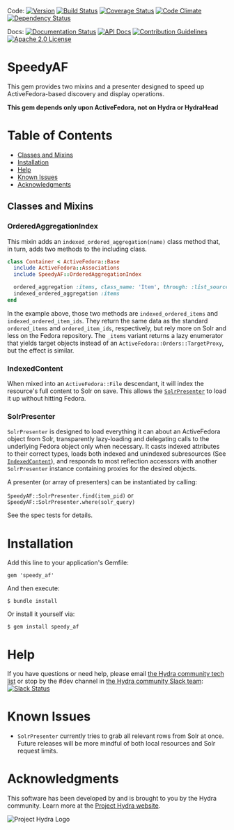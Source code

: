Code: [![Version](https://badge.fury.io/rb/speedy_af.png)](http://badge.fury.io/rb/speedy_af)
[![Build Status](https://travis-ci.org/projecthydra-labs/speedy_af.png?branch=master)](https://travis-ci.org/projecthydra-labs/speedy_af)
[![Coverage Status](https://coveralls.io/repos/github/projecthydra-labs/speedy_af/badge.svg?branch=master)](https://coveralls.io/github/projecthydra-labs/speedy_af?branch=master)
[![Code Climate](https://codeclimate.com/github/projecthydra-labs/speedy_af/badges/gpa.svg)](https://codeclimate.com/github/projecthydra-labs/speedy_af)
[![Dependency Status](https://gemnasium.com/projecthydra-labs/speedy-af.png)](https://gemnasium.com/projecthydra-labs/speedy-af)

Docs: [![Documentation Status](https://inch-ci.org/github/projecthydra-labs/speedy_af.svg?branch=master)](https://inch-ci.org/github/projecthydra-labs/speedy_af)
[![API Docs](http://img.shields.io/badge/API-docs-blue.svg)](http://rubydoc.info/gems/speedy_af)
[![Contribution Guidelines](http://img.shields.io/badge/CONTRIBUTING-Guidelines-blue.svg)](./CONTRIBUTING.md)
[![Apache 2.0 License](http://img.shields.io/badge/APACHE2-license-blue.svg)](./LICENSE)

# SpeedyAF

This gem provides two mixins and a presenter designed to speed up ActiveFedora-based discovery and
display operations.

**This gem depends only upon ActiveFedora, not on Hydra or HydraHead**

# Table of Contents

  * [Classes and Mixins](#classes-and-mixins)
  * [Installation](#installation)
  * [Help](#help)
  * [Known Issues](#known-issues)
  * [Acknowledgments](#acknowledgments)

## Classes and Mixins

### OrderedAggregationIndex

This mixin adds an `indexed_ordered_aggregation(name)` class method that, in turn, adds two methods
to the including class.

```ruby
class Container < ActiveFedora::Base
  include ActiveFedora::Associations
  include SpeedyAF::OrderedAggregationIndex

  ordered_aggregation :items, class_name: 'Item', through: :list_source
  indexed_ordered_aggregation :items
end
```

In the example above, those two methods are `indexed_ordered_items` and `indexed_ordered_item_ids`. They
return the same data as the standard `ordered_items` and `ordered_item_ids`, respectively, but rely more
on Solr and less on the Fedora repository. The `_items` variant returns a lazy enumerator that yields
target objects instead of an `ActiveFedora::Orders::TargetProxy`, but the effect is similar.

### IndexedContent

When mixed into an `ActiveFedora::File` descendant, it will index the resource's full content to Solr
on save. This allows the [`SolrPresenter`](#solrpresenter) to load it up without hitting Fedora.

### SolrPresenter

`SolrPresenter` is designed to load everything it can about an ActiveFedora object from Solr,
transparently lazy-loading and delegating calls to the underlying Fedora object only when necessary.
It casts indexed attributes to their correct types, loads both indexed and unindexed subresources
(See [`IndexedContent`](#indexedcontent)), and responds to most reflection accessors with another
`SolrPresenter` instance containing proxies for the desired objects.

A presenter (or array of presenters) can be instantiated by calling:

`SpeedyAF::SolrPresenter.find(item_pid)`
or
`SpeedyAF::SolrPresenter.where(solr_query)`

See the spec tests for details.

# Installation

Add this line to your application's Gemfile:

    gem 'speedy_af'

And then execute:

    $ bundle install

Or install it yourself via:

    $ gem install speedy_af

# Help

If you have questions or need help, please email [the Hydra community tech list](mailto:hydra-tech@googlegroups.com) or stop by the #dev channel in [the Hydra community Slack team](https://wiki.duraspace.org/pages/viewpage.action?pageId=43910187#Getintouch!-Slack): [![Slack Status](http://slack.projecthydra.org/badge.svg)](http://slack.projecthydra.org/)

# Known Issues

* `SolrPresenter` currently tries to grab all relevant rows from Solr at once. Future releases will
  be more mindful of both local resources and Solr request limits.

# Acknowledgments

This software has been developed by and is brought to you by the Hydra community.  Learn more at the
[Project Hydra website](http://projecthydra.org/).

![Project Hydra Logo](http://sufia.io/assets/images/hydra_logo.png)
